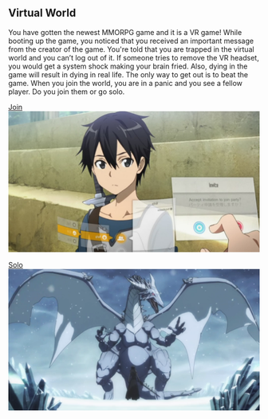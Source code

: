 ## Virtual World

You have gotten the newest MMORPG game and it is a VR game! While booting up the game, you noticed that you received an important message from the creator of the game. You're told that you are trapped in the virtual world and you can’t log out of it. If someone tries to remove the VR headset, you would get a system shock making your brain fried. Also, dying in the game will result in dying in real life. The only way to get out is to beat the game. When you join the world, you are in a panic and you see a fellow player. Do you join them or go solo.

[Join](join.md)
![](../images/join.jpg)

[Solo](solo.md)
![](../images/solo.png)
